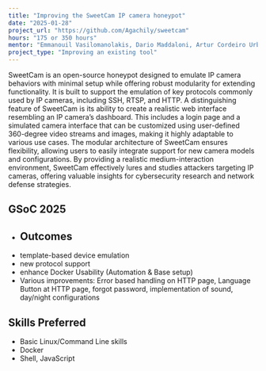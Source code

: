 ```yaml
---
title: "Improving the SweetCam IP camera honeypot"
date: "2025-01-28"
project_url: "https://github.com/Agachily/sweetcam"
hours: "175 or 350 hours"
mentor: "Emmanouil Vasilomanolakis, Dario Maddaloni, Artur Cordeiro Urbano"
project_type: "Improving an existing tool"
---
```


SweetCam is an open-source honeypot designed to emulate IP camera behaviors with minimal setup while offering robust modularity for extending functionality. It is built to support the emulation of key protocols commonly used by IP cameras, including SSH, RTSP, and HTTP.
A distinguishing feature of SweetCam is its ability to create a realistic web interface resembling an IP camera’s dashboard. This includes a login page and a simulated camera interface that can be customized using user-defined 360-degree video streams and images, making it highly adaptable to various use cases.
The modular architecture of SweetCam ensures flexibility, allowing users to easily integrate support for new camera models and configurations. By providing a realistic medium-interaction environment, SweetCam effectively lures and studies attackers targeting IP cameras, offering valuable insights for cybersecurity research and network defense strategies.

## GSoC 2025
  
- ## Outcomes
- template-based device emulation 
- new protocol support 
- enhance Docker Usability (Automation & Base setup)
- Various improvements: Error based handling on HTTP page, Language Button at HTTP page, forgot password, implementation of sound, day/night configurations

## Skills Preferred
- Basic Linux/Command Line skills
- Docker 
- Shell, JavaScript
